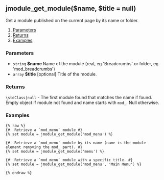 ## jmodule_get_module($name, $title = null)

Get a module published on the current page by its name or folder.  

1. [Parameters](#parameters)
1. [Returns](#returns)
2. [Examples](#examples)

### Parameters <a id="parameters"></a>

* `string`  **$name**   Name of the module (real, eg 'Breadcrumbs' or folder, eg 'mod_breadcrumbs')
* `array`   **$title**  [optional] Title of the module.

### Returns <a id="returns"></a>

`\stdClass|null`   - The first module found that matches the name if found. Empty object if module not found and name starts with `mod_`. Null otherwise.

### Examples <a id="examples"></a>

```twig
{% raw %}
{#  Retrieve a `mod_menu` module #}
{% set module = jmodule_get_module('mod_menu') %}

{#  Retrieve a `mod_menu` module by its name (name is the module element removing the mod_ part). #}
{% set module = jmodule_get_module('menu') %}

{#  Retrieve a `mod_menu` module with a specific title. #}
{% set module = jmodule_get_module('mod_menu', 'Main Menu') %}

{% endraw %}
```
